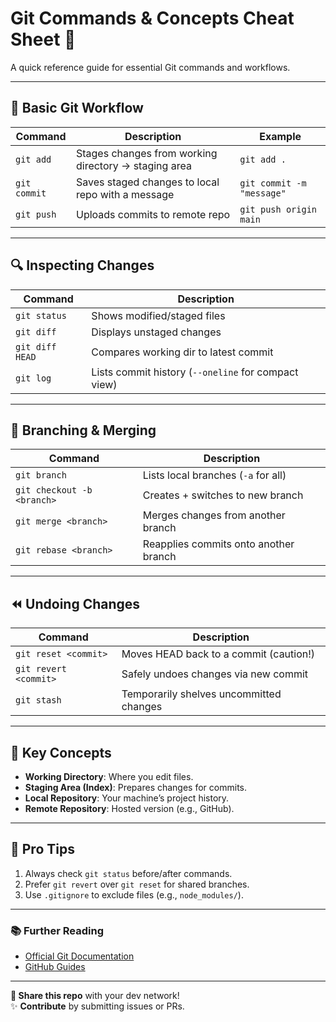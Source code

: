 # Git Commands & Concepts Cheat Sheet 📝  

A quick reference guide for essential Git commands and workflows.  

---

## 🔄 **Basic Git Workflow**  

| Command | Description | Example |
|---------|------------|---------|
| `git add` | Stages changes from working directory → staging area | `git add .` |
| `git commit` | Saves staged changes to local repo with a message | `git commit -m "message"` |
| `git push` | Uploads commits to remote repo | `git push origin main` |

---

## 🔍 **Inspecting Changes**  

| Command | Description |
|---------|------------|
| `git status` | Shows modified/staged files |
| `git diff` | Displays unstaged changes |
| `git diff HEAD` | Compares working dir to latest commit |
| `git log` | Lists commit history (`--oneline` for compact view) |

---

## 🌿 **Branching & Merging**  

| Command | Description |
|---------|------------|
| `git branch` | Lists local branches (`-a` for all) |
| `git checkout -b <branch>` | Creates + switches to new branch |
| `git merge <branch>` | Merges changes from another branch |
| `git rebase <branch>` | Reapplies commits onto another branch |

---

## ⏪ **Undoing Changes**  

| Command | Description |
|---------|------------|
| `git reset <commit>` | Moves HEAD back to a commit (caution!) |
| `git revert <commit>` | Safely undoes changes via new commit |
| `git stash` | Temporarily shelves uncommitted changes |

---

## 📂 **Key Concepts**  

- **Working Directory**: Where you edit files.  
- **Staging Area (Index)**: Prepares changes for commits.  
- **Local Repository**: Your machine’s project history.  
- **Remote Repository**: Hosted version (e.g., GitHub).  

---

## 🚀 **Pro Tips**  

1. Always check `git status` before/after commands.  
2. Prefer `git revert` over `git reset` for shared branches.  
3. Use `.gitignore` to exclude files (e.g., `node_modules/`).  

---

### 📚 **Further Reading**  
- [Official Git Documentation](https://git-scm.com/doc)  
- [GitHub Guides](https://guides.github.com/)  

---

**🔁 Share this repo** with your dev network!  
✨ **Contribute** by submitting issues or PRs.  
